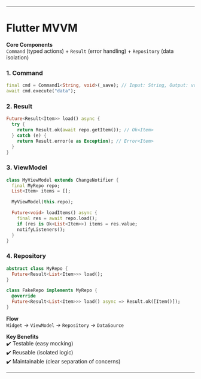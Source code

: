
---

# Flutter MVVM

**Core Components**  
`Command` (typed actions) + `Result` (error handling) + `Repository` (data isolation)

### 1. Command
```dart
final cmd = Command1<String, void>(_save); // Input: String, Output: void
await cmd.execute("data");
```

### 2. Result
```dart
Future<Result<Item>> load() async {
  try {
    return Result.ok(await repo.getItem()); // Ok<Item>
  } catch (e) {
    return Result.error(e as Exception); // Error<Item>
  }
}
```

### 3. ViewModel
```dart
class MyViewModel extends ChangeNotifier {
  final MyRepo repo;
  List<Item> items = [];

  MyViewModel(this.repo);

  Future<void> loadItems() async {
    final res = await repo.load();
    if (res is Ok<List<Item>>) items = res.value;
    notifyListeners();
  }
}
```

### 4. Repository
```dart
abstract class MyRepo {
  Future<Result<List<Item>>> load();
}

class FakeRepo implements MyRepo {
  @override
  Future<Result<List<Item>>> load() async => Result.ok([Item()]);
}
```

**Flow**  
`Widget` → `ViewModel` → `Repository` → `DataSource`  

**Key Benefits**  
✔️ Testable (easy mocking)  
✔️ Reusable (isolated logic)  
✔️ Maintainable (clear separation of concerns)  

---